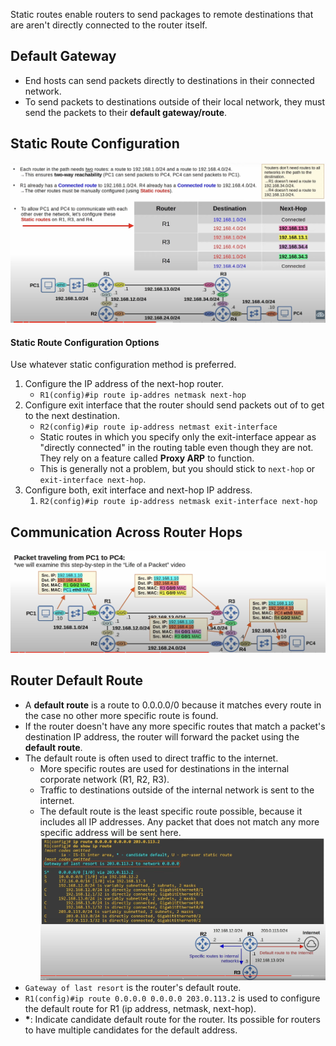 Static routes enable routers to send packages to remote destinations that are aren't directly connected to the router itself.

## Default Gateway
* End hosts can send packets directly to destinations in their connected network.
* To send packets to destinations outside of their local network, they must send the packets to their **default gateway/route**.

## Static Route Configuration
![static routes configuration on routers](./img/static-route-config.png)

#### Static Route Configuration Options
Use whatever static configuration method is preferred.
1. Configure the IP address of the next-hop router.
	* `R1(config)#ip route ip-addres netmask next-hop`
2. Configure exit interface that the router should send packets out of to get to the next destination.
	* `R2(config)#ip route ip-address netmast exit-interface`
	* Static routes in which you specify only the exit-interface appear as "directly connected" in the routing table even though they are not. They rely on a feature called **Proxy ARP** to function.
	* This is generally not a problem, but  you should stick to `next-hop` or `exit-interface next-hop`.
3. Configure both, exit interface and next-hop IP address.
	1. `R2(config)#ip route ip-address netmask exit-interface next-hop`

## Communication Across Router Hops
![Communication between devices across hops](./img/packet-travel-with-hops.png)

## Router Default Route
* A **default route** is a route to 0.0.0.0/0 because it matches every route in the case no other more specific route is found.
* If the router doesn't have any more specific routes that match a packet's destination IP address, the router will forward the packet using the **default route**.
* The default route is often used to direct traffic to the internet.
	* More specific routes are used for destinations in the internal corporate network (R1, R2, R3).
	* Traffic to destinations outside of the internal network is sent to the internet.
	* The default route is the least specific route possible, because it includes all IP addresses. Any packet that does not match any more specific address will be sent here.
![router default route](./img/router-default-route.png)
* `Gateway of last resort` is the router's default route.
* `R1(config)#ip route 0.0.0.0 0.0.0.0 203.0.113.2` is used to configure the default route for R1 (ip address, netmask, next-hop).
* **\***:   Indicate candidate default route for the router. Its possible for routers to have multiple candidates for the default address.